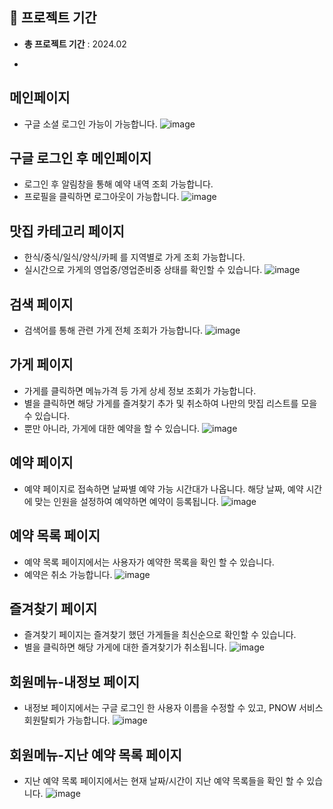 ## 🙂 프로젝트 기간
- **총 프로젝트 기간** : 2024.02

- 
## 메인페이지
- 구글 소셜 로그인 가능이 가능합니다.
![image](https://github.com/user-attachments/assets/619f4aa5-4e07-4977-b7b6-8041c51b69e1)
## 구글 로그인 후 메인페이지
- 로그인 후 알림창을 통해 예약 내역 조회 가능합니다.
- 프로필을 클릭하면 로그아웃이 가능합니다.
![image](https://github.com/user-attachments/assets/89b4f502-897a-442f-a473-53b3d73074ae)
## 맛집 카테고리 페이지
- 한식/중식/일식/양식/카페 를 지역별로 가게 조회 가능합니다.
- 실시간으로 가게의 영업중/영업준비중 상태를 확인할 수 있습니다.
![image](https://github.com/user-attachments/assets/b1057ac6-ec62-440b-83c7-32fbcbc0a73f)
## 검색 페이지
- 검색어를 통해 관련 가게 전체 조회가 가능합니다.
![image](https://github.com/user-attachments/assets/aceb15d4-18fa-42a3-97b0-0beec5ff18b0)
## 가게 페이지
- 가게를 클릭하면 메뉴가격 등 가게 상세 정보 조회가 가능합니다.
- 별을 클릭하면 해당 가게를 즐겨찾기 추가 및 취소하여 나만의 맛집 리스트를 모을 수 있습니다.
- 뿐만 아니라, 가게에 대한 예약을 할 수 있습니다.
![image](https://github.com/user-attachments/assets/1bbfa58f-d6df-4178-9e1b-ec973a04abfd)
## 예약 페이지
- 예약 페이지로 접속하면 날짜별 예약 가능 시간대가 나옵니다. 해당 날짜, 예약 시간에 맞는 인원을 설정하여 예약하면 예약이 등록됩니다.
![image](https://github.com/user-attachments/assets/bbf70166-d836-40c5-8e16-00f970f04eb4)
## 예약 목록 페이지
- 예약 목록 페이지에서는 사용자가 예약한 목록을 확인 할 수 있습니다.
- 예약은 취소 가능합니다.
![image](https://github.com/user-attachments/assets/094b30b9-82ef-4876-b18b-ab057fe10f7d)
## 즐겨찾기 페이지
- 즐겨찾기 페이지는 즐겨찾기 했던 가게들을 최신순으로 확인할 수 있습니다.
- 별을 클릭하면 해당 가게에 대한 즐겨찾기가 취소됩니다.
![image](https://github.com/user-attachments/assets/f7fb5c43-1d7c-47a6-bef3-f94678e3778e)

## 회원메뉴-내정보 페이지
- 내정보 페이지에서는 구글 로그인 한 사용자 이름을 수정할 수 있고, PNOW 서비스 회원탈퇴가 가능합니다.
![image](https://github.com/user-attachments/assets/b50f7437-0323-434a-a4fe-05e1c3f548d6)

## 회원메뉴-지난 예약 목록 페이지  
- 지난 예약 목록 페이지에서는 현재 날짜/시간이 지난 예약 목록들을 확인 할 수 있습니다.
![image](https://github.com/user-attachments/assets/ea7e97c8-26a3-43e1-8b63-1a8a5da098f2)

